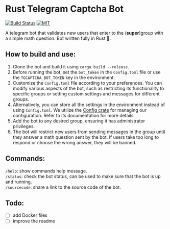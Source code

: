 # Rust Telegram Captcha Bot
[![Build Status](https://github.com/YouKnow-sys/tgcaptcha-rs/actions/workflows/rust.yml/badge.svg)](https://github.com/YouKnow-sys/ar-reshaper/actions?workflow=Rust%20CI)
[![MIT](https://img.shields.io/badge/license-MIT-blue.svg)](https://github.com/YouKnow-sys/ar-reshaper/blob/master/LICENSE)

A telegram bot that validates new users that enter to the (**super**)group with a simple math question.
Bot written fully in Rust 🦀.

## How to build and use:
1. Clone the bot and build it using `cargo build --release`.
2. Before running the bot, set the `bot_token` in the `Config.toml` file or use the `TGCAPTCHA_BOT_TOKEN` key in the environment.
3. Customize the `Config.toml` file according to your preferences. You can modify various aspects of the bot, such as restricting its functionality to specific groups or setting custom settings and messages for different groups.
4. Alternatively, you can store all the settings in the environment instead of using `Config.toml`. We utilize the [Config crate](https://crates.io/crates/config/) for managing our configuration. Refer to its documentation for more details.
5. Add the bot to any desired group, ensuring it has administrator privileges.
6. The bot will restrict new users from sending messages in the group until they answer a math question sent by the bot. If users take too long to respond or choose the wrong answer, they will be banned.

## Commands:
`/help`: show commands help message.\
`/status`: check the bot status, can be used to make sure that the bot is up and running.\
`/sourcecode`: share a link to the source code of the bot.

## Todo:
- [ ] add Docker files
- [ ] improve the readme
